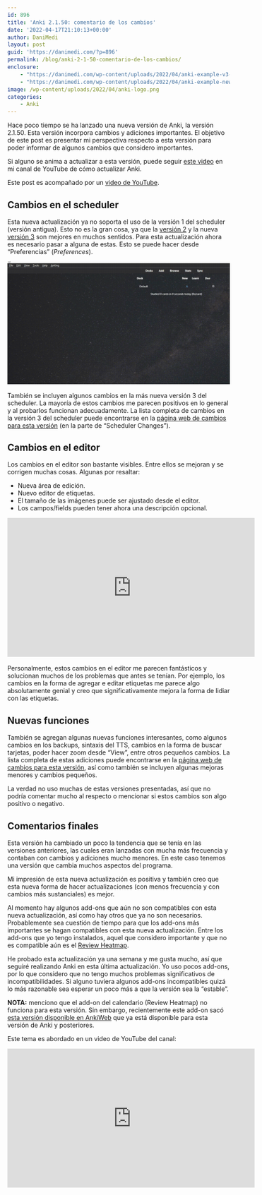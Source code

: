 ```yaml
---
id: 896
title: 'Anki 2.1.50: comentario de los cambios'
date: '2022-04-17T21:10:13+00:00'
author: DaniMedi
layout: post
guid: 'https://danimedi.com/?p=896'
permalink: /blog/anki-2-1-50-comentario-de-los-cambios/
enclosure:
    - "https://danimedi.com/wp-content/uploads/2022/04/anki-example-v3-scheduler.mp4\n464918\nvideo/mp4\n"
    - "https://danimedi.com/wp-content/uploads/2022/04/anki-example-new-editor.mp4\n1002054\nvideo/mp4\n"
image: /wp-content/uploads/2022/04/anki-logo.png
categories:
    - Anki
---
```


Hace poco tiempo se ha lanzado una nueva versión de Anki, la versión 2.1.50. Esta versión incorpora cambios y adiciones importantes. El objetivo de este post es presentar mi perspectiva respecto a esta versión para poder informar de algunos cambios que considero importantes.

Si alguno se anima a actualizar a esta versión, puede seguir [este video](https://youtu.be/9wuaEuSeFM0) en mi canal de YouTube de cómo actualizar Anki.

Este post es acompañado por un [video de YouTube](https://youtu.be/nsXewKrXFlc).

## Cambios en el scheduler

Esta nueva actualización ya no soporta el uso de la versión 1 del scheduler (versión antigua). Esto no es la gran cosa, ya que la [versión 2](https://faqs.ankiweb.net/the-anki-2.1-scheduler.html) y la nueva [versión 3](https://faqs.ankiweb.net/the-2021-scheduler.html#daily-limits) son mejores en muchos sentidos. Para esta actualización ahora es necesario pasar a alguna de estas. Esto se puede hacer desde “Preferencias” (*Preferences*).

![](/assets/images/anki-example-v3-scheduler.gif)

También se incluyen algunos cambios en la más nueva versión 3 del scheduler. La mayoría de estos cambios me parecen positivos en lo general y al probarlos funcionan adecuadamente. La lista completa de cambios en la versión 3 del scheduler puede encontrarse en la [página web de cambios para esta versión](https://github.com/ankitects/anki/releases) (en la parte de “Scheduler Changes”).

## Cambios en el editor

Los cambios en el editor son bastante visibles. Entre ellos se mejoran y se corrigen muchas cosas. Algunas por resaltar:

- Nueva área de edición.
- Nuevo editor de etiquetas.
- El tamaño de las imágenes puede ser ajustado desde el editor.
- Los campos/fields pueden tener ahora una descripción opcional.

<iframe width="560" height="315" src="https://www.youtube.com/embed/2y3nsmGApcU?si=bJNFtwACGfTg_VBt" title="YouTube video player" frameborder="0" allow="accelerometer; autoplay; clipboard-write; encrypted-media; gyroscope; picture-in-picture; web-share" referrerpolicy="strict-origin-when-cross-origin" allowfullscreen></iframe>

Personalmente, estos cambios en el editor me parecen fantásticos y solucionan muchos de los problemas que antes se tenían. Por ejemplo, los cambios en la forma de agregar e editar etiquetas me parece algo absolutamente genial y creo que significativamente mejora la forma de lidiar con las etiquetas.

## Nuevas funciones

También se agregan algunas nuevas funciones interesantes, como algunos cambios en los backups, sintaxis del TTS, cambios en la forma de buscar tarjetas, poder hacer zoom desde “View”, entre otros pequeños cambios. La lista completa de estas adiciones puede encontrarse en la [página web de cambios para esta versión](https://github.com/ankitects/anki/releases), así como también se incluyen algunas mejoras menores y cambios pequeños.

La verdad no uso muchas de estas versiones presentadas, así que no podría comentar mucho al respecto o mencionar si estos cambios son algo positivo o negativo.

## Comentarios finales

Esta versión ha cambiado un poco la tendencia que se tenía en las versiones anteriores, las cuales eran lanzadas con mucha más frecuencia y contaban con cambios y adiciones mucho menores. En este caso tenemos una versión que cambia muchos aspectos del programa.

Mi impresión de esta nueva actualización es positiva y también creo que esta nueva forma de hacer actualizaciones (con menos frecuencia y con cambios más sustanciales) es mejor.

Al momento hay algunos add-ons que aún no son compatibles con esta nueva actualización, así como hay otros que ya no son necesarios. Probablemente sea cuestión de tiempo para que los add-ons más importantes se hagan compatibles con esta nueva actualización. Entre los add-ons que yo tengo instalados, aquel que considero importante y que no es compatible aún es el [Review Heatmap](https://github.com/glutanimate/review-heatmap/releases).

He probado esta actualización ya una semana y me gusta mucho, así que seguiré realizando Anki en esta última actualización. Yo uso pocos add-ons, por lo que considero que no tengo muchos problemas significativos de incompatibilidades. Si alguno tuviera algunos add-ons incompatibles quizá lo más razonable sea esperar un poco más a que la versión sea la “estable”.

**NOTA:** menciono que el add-on del calendario (Review Heatmap) no funciona para esta versión. Sin embargo, recientemente este add-on sacó [esta versión disponible en AnkiWeb](https://ankiweb.net/shared/info/1771074083) que ya está disponible para esta versión de Anki y posteriores.

Este tema es abordado en un video de YouTube del canal:

<iframe width="560" height="315" src="https://www.youtube.com/embed/nsXewKrXFlc?si=48dj2CuHJ_-eSiG0" title="YouTube video player" frameborder="0" allow="accelerometer; autoplay; clipboard-write; encrypted-media; gyroscope; picture-in-picture; web-share" referrerpolicy="strict-origin-when-cross-origin" allowfullscreen></iframe>

